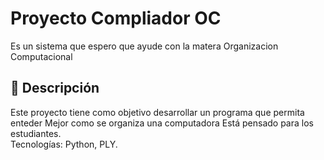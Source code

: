 # Proyecto Compliador OC

Es un sistema que espero que ayude con la matera Organizacion Computacional

## 📌 Descripción
Este proyecto tiene como objetivo desarrollar un programa que permita enteder 
Mejor como se organiza una computadora
Está pensado para los estudiantes.  
Tecnologías: Python, PLY.
